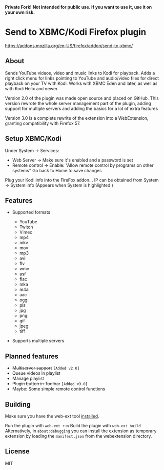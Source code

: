 **Private Fork! Not intended for public use. If you want to use it, use it on your own risk.**

# Send to XBMC/Kodi Firefox plugin
https://addons.mozilla.org/en-US/firefox/addon/send-to-xbmc/

## About
Sends YouTube videos, video and music links to Kodi for playback. Adds a right click menu for links pointing to YouTube and audio/video files for direct playback on your TV with Kodi.
Works with XBMC Eden and later, as well as with Kodi Helix and newer.

Version 2.0 of the plugin was made open source and placed on GitHub.
This version rewrote the whole server management part of the plugin, adding support for multiple servers and adding the basics for a lot of extra features

Version 3.0 is a complete rewrite of the extension into a WebExtension, granting compatibility with Firefox 57.

## Setup XBMC/Kodi
Under System -> Services: 
 * Web Server -> Make sure it's enabled and a password is set 
 * Remote control -> Enable: "Allow remote control by programs on other systems" 
Go back to Home to save changes

Plug your Kodi info into the FireFox addon... IP can be obtained from System -> System info (Appears when System is highlighted )

## Features

- Supported formats 

  * YouTube
  * Twitch
  * Vimeo
  * mp4
  * mkv
  * mov
  * mp3
  * avi
  * flv
  * wmv
  * asf
  * flac
  * mka
  * m4a
  * aac
  * ogg
  * pls
  * jpg
  * png
  * gif
  * jpeg
  * tiff

- Supports multiple servers

## Planned features
* ~~Multiserver support~~ `[Added v2.0]`
* Queue videos in playlist
* Manage playlist
* ~~Plugin button in Toolbar~~ `[Added v3.0]`
* Maybe: Some simple remote control functions

## Building

Make sure you have the web-ext tool [installed](https://developer.mozilla.org/en-US/Add-ons/WebExtensions/Getting_started_with_web-ext).

Run the plugin with `web-ext run`
Build the plugin with `web-ext build`
Alternatively, in `about:debugging` you can install the extension as temporary extension by loading the `manifest.json` from the webextension directory.

## License

MIT
